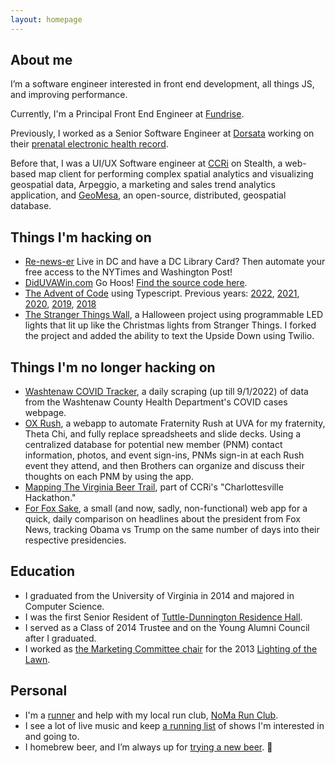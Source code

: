 ```yaml
---
layout: homepage
---
```


## About me

I’m a software engineer interested in front end development, all things JS, and improving performance.

Currently, I'm a Principal Front End Engineer at [Fundrise](https://www.fundrise.com). 

Previously, I worked as a Senior Software Engineer at [Dorsata](https://www.dorsata.com/) working on their [prenatal electronic health record](https://dorsata.com/prenatal/).

Before that, I was a UI/UX Software engineer at [CCRi](http://www.ccri.com/) on Stealth, a web-based map client for performing complex spatial analytics and visualizing geospatial data, Arpeggio, a marketing and sales trend analytics application, and [GeoMesa](http://geomesa.org), an open-source, distributed, geospatial database.

## Things I'm hacking on
- [Re-news-er](https://github.com/jdk2pq/re-news-er) Live in DC and have a DC Library Card? Then automate your free access to the NYTimes and Washington Post!
- [DidUVAWin.com](http://www.diduvawin.com/) Go Hoos! [Find the source code here](https://github.com/jdk2pq/diduvawin).
- [The Advent of Code](https://github.com/jdk2pq/advent-of-code-2023) using Typescript. Previous years: [2022](https://github.com/jdk2pq/advent-of-code-2022), [2021](https://github.com/jdk2pq/advent-of-code-2021), [2020](https://github.com/jdk2pq/advent-of-code-2020), [2019](https://github.com/jdk2pq/adventOfCode2019), [2018](https://github.com/jdk2pq/adventOfCode2018)
- [The Stranger Things Wall](https://github.com/jdk2pq/Stranger-Things-Integrated), a Halloween project using programmable LED lights that lit up like the Christmas lights from Stranger Things. I forked the project and added the ability to text the Upside Down using Twilio.

## Things I'm no longer hacking on
- [Washtenaw COVID Tracker](https://github.com/jdk2pq/washtenaw-covid-tracker), a daily scraping (up till 9/1/2022) of data from the Washtenaw County Health Department's COVID cases webpage.
- [OX Rush](https://ox-rush.onrender.com), a webapp to automate Fraternity Rush at UVA for my fraternity, Theta Chi, and fully replace spreadsheets and slide decks. Using a centralized database for potential new member (PNM) contact information, photos, and event sign-ins, PNMs sign-in at each Rush event they attend, and then Brothers can organize and discuss their thoughts on each PNM by using the app.
- [Mapping The Virginia Beer Trail](https://ccri.com/ccris-charlottesville-hackathon/), part of CCRi's "Charlottesville Hackathon."
- [For Fox Sake](https://github.com/jdk2pq/ForFoxSake), a small (and now, sadly, non-functional) web app for a quick, daily comparison on headlines about the president from Fox News, tracking Obama vs Trump on the same number of days into their respective presidencies.

## Education
- I graduated from the University of Virginia in 2014 and majored in Computer Science.
- I was the first Senior Resident of [Tuttle-Dunnington Residence Hall](http://news.virginia.edu/content/incoming-first-year-students-get-three-new-residence-halls).
- I served as a Class of 2014 Trustee and on the Young Alumni Council after I graduated.
- I worked as [the Marketing Committee chair](http://social.virginia.edu/how-the-rotunda-light-show-came-together-for-lighting-of-the-lawn) for the 2013 [Lighting of the Lawn](https://www.youtube.com/watch?v=-miMTN_jek8).

## Personal
- I'm a [runner](https://www.strava.com/athletes/29864697) and help with my local run club, [NoMa Run Club](https://nomarunclub.com/).
- I see a lot of live music and keep [a running list](http://shows.jakekenneally.com/) of shows I'm interested in and going to.
- I homebrew beer, and I’m always up for [trying a new beer](https://untappd.com/user/jkenneally). 🍻
